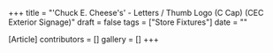+++
title = "'Chuck E. Cheese's' - Letters / Thumb Logo (C Cap) (CEC Exterior Signage)"
draft = false
tags = ["Store Fixtures"]
date = ""

[Article]
contributors = []
gallery = []
+++